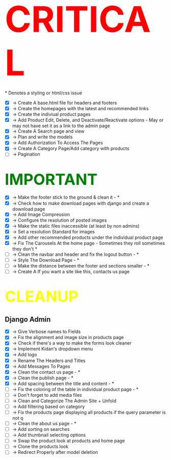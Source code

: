 # <span style="color: red; font-size: 7rem">CRITICAL</span>

\* Denotes a styling or html/css issue

-   [x] -> Create A base.html file for headers and footers
-   [x] -> Create the homepages with the latest and recommended links
-   [x] -> Create the indiviual product pages
-   [x] -> Add Product Edit, Delete, and Deactivate/Reactivate options - May or may not have set it as a link to the admin page
-   [x] -> Create A Search page and view
-   [x] -> Plan and write the models
-   [x] -> Add Authorization To Access The Pages
-   [x] -> Create A Category Page/Add category with products
-   [ ] -> Pagination

# <span style="color: green; font-size: 3rem">IMPORTANT</span>

-   [x] -> Make the footer stick to the ground & clean it - \*
-   [x] -> Check how to make download pages with django and create a download page
-   [x] -> Add Image Compression
-   [x] -> Configure the resolution of posted images
-   [x] -> Make the static files inaccessible (at least by non admins)
-   [x] -> Set a resolution Standard for images
-   [x] -> Add other recommended products under the individual product page
-   [x] -> Fix The Carousels At the home page - Sometimes they roll sometimes they don't \*
-   [ ] -> Clean the navbar and header and fix the logout button - \*
-   [ ] -> Style The Download Page - \*
-   [ ] -> Make the distance between the footer and sections smaller - \*
-   [ ] -> Create A If you want a site like this, contacts us page

# <span style="color: yellow; font-size: 3rem">CLEANUP</span>

## Django Admin

-   [x] -> Give Verbose names to Fields
-   [x] -> Fix the alignment and image size in products page
-   [x] -> Check if there's a way to make the forms look cleaner
-   [x] -> Implement Kidan's dropdown menu
-   [x] -> Add logo
-   [x] -> Rename The Headers and Titles
-   [x] -> Add Messages To Pages
-   [x] -> Clean the contact us page - \*
-   [x] -> Clean the publish page - \*
-   [x] -> Add spacing between the title and content - \*
-   [ ] -> Fix the coloring of the table in individual product page - \*
-   [ ] -> Don't forget to add media files
-   [ ] -> Clean and Categorize The Admin Site + Unfold
-   [ ] -> Add filtering based on category
-   [ ] -> Fix the products page displaying all products if the query parameter is not q
-   [ ] -> Clean the about us page - \*
-   [ ] -> Add sorting on searches
-   [ ] -> Add thumbnail selecting options
-   [ ] -> Swap the product look at products and home page
-   [ ] -> Clone the products look
-   [ ] -> Redirect Properly after model deletion
